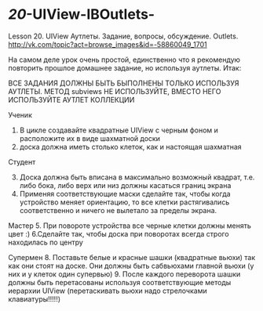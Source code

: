 # _20_-UIView-IBOutlets-


Lesson 20. UIView Аутлеты. Задание, вопросы, обсуждение.
Outlets.
http://vk.com/topic?act=browse_images&id=-58860049_1701

На самом деле урок очень простой, единственно что я рекомендую повторить прошлое домашнее задание, но используя аутлеты. Итак:
 
 ВСЕ ЗАДАНИЯ ДОЛЖНЫ БЫТЬ БЫПОЛНЕНЫ ТОЛЬКО ИСПОЛЬЗУЯ АУТЛЕТЫ.
 МЕТОД subviews НЕ ИСПОЛЬЗУЙТЕ, ВМЕСТО НЕГО ИСПОЛЬЗУЙТЕ АУТЛЕТ КОЛЛЕКЦИИ
 
 Ученик
 
 1. В цикле создавайте квадратные UIView с черным фоном и расположите их в виде шахматной доски
 2. доска должна иметь столько клеток, как и настоящая шахматная
 
 Студент
 
 3. Доска должна быть вписана в максимально возможный квадрат, т.е. либо бока, либо верх или низ должны касаться границ экрана
 4. Применяя соответствующие маски сделайте так, чтобы когда устройство меняет ориентацию, то все клетки растягивались соответственно и ничего не вылетало за пределы экрана.
 
 Мастер
 5. При повороте устройства все черные клетки должны менять цвет :)
 6.Сделайте так, чтобы доска при поворотах всегда строго находилась по центру
 
 Супермен
 8. Поставьте белые и красные шашки (квадратные вьюхи) так как они стоят на доске. Они должны быть сабвьюхами главной вьюхи (у них и у клеток один супервью)
 9. После каждого переворота шашки должны быть перетасованы используя соответствующие методы иерархии UIView (перетаскивать вьюхи надо стрелочками клавиатуры!!!!!)

